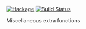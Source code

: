 [![Hackage](https://img.shields.io/hackage/v/esoteric-extras.svg)](https://hackage.haskell.org/package/esoteric-extras)
[![Build Status](https://secure.travis-ci.org/louispan/esoteric-extras.png?branch=master)](http://travis-ci.org/louispan/esoteric-extras)

Miscellaneous extra functions